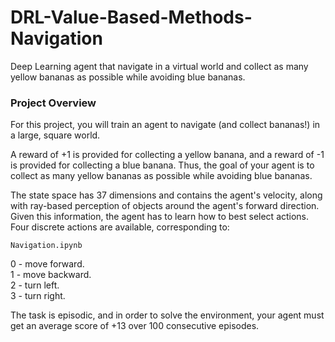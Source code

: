 # DRL-Value-Based-Methods-Navigation
Deep Learning agent that navigate in a virtual world and collect as many yellow bananas as possible while avoiding blue bananas.


### Project Overview  
For this project, you will train an agent to navigate (and collect bananas!) in a large, square world.

A reward of +1 is provided for collecting a yellow banana, and a reward of -1 is provided for collecting a blue banana. Thus, the goal of your agent is to collect as many yellow bananas as possible while avoiding blue bananas.

The state space has 37 dimensions and contains the agent's velocity, along with ray-based perception of objects around the agent's forward direction. Given this information, the agent has to learn how to best select actions. Four discrete actions are available, corresponding to:  


<code>Navigation.ipynb</code>

0 - move forward.  
1 - move backward.  
2 - turn left.  
3 - turn right.  

The task is episodic, and in order to solve the environment, your agent must get an average score of +13 over 100 consecutive episodes.
